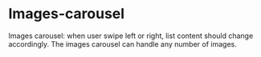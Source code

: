 # Images-carousel
Images carousel: when user swipe left or right, list content should change accordingly. The images carousel can handle any number of images.
